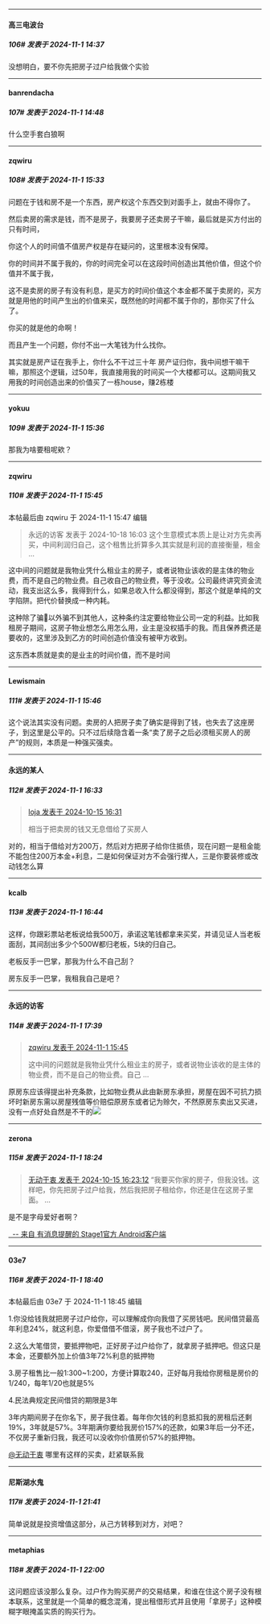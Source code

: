 ﻿
*****

####  高三电波台  
##### 106#       发表于 2024-11-1 14:37

没想明白，要不你先把房子过户给我做个实验


*****

####  banrendacha  
##### 107#       发表于 2024-11-1 14:48

什么空手套白狼啊


*****

####  zqwiru  
##### 108#       发表于 2024-11-1 15:33

问题在于钱和房不是一个东西，房产权这个东西交到对面手上，就由不得你了。

然后卖房的需求是钱，而不是房子，我要房子还卖房子干嘛，最后就是买方付出的只有时间，

你这个人的时间值不值房产权是存在疑问的，这里根本没有保障。

你的时间并不属于我的，你的时间完全可以在这段时间创造出其他价值，但这个价值并不属于我，

这不是卖房的房子有没有利息，是买方的时间价值这个本金都不属于卖房的，买方就是用他的时间产生出的价值来买，既然他的时间都不属于你的，那你买了什么了。

你买的就是他的命啊！

而且产生一个问题，你付不出一大笔钱为什么找你。

 其实就是房产证在我手上，你什么不干过三十年 房产证归你，我中间想干嘛干嘛，那照这个逻辑，过50年，我直接用我的时间买一个大楼都可以。这期间我又用我的时间创造出来的价值买了一栋house，赚2栋楼


*****

####  yokuu  
##### 109#       发表于 2024-11-1 15:36

那我为啥要租呢欸？


*****

####  zqwiru  
##### 110#       发表于 2024-11-1 15:45

 本帖最后由 zqwiru 于 2024-11-1 15:47 编辑 
<blockquote>永远的访客 发表于 2024-10-18 16:03
这个生意模式本质上是让对方先卖再买，中间利润归自己，这个租售比折算多久其实就是利润的直接衡量，租金 ...</blockquote>

这中间的问题就是我物业凭什么租业主的房子，或者说物业该收的是主体的物业费，而不是自己的物业费。自己收自己的物业费，等于没收。公司最终讲究资金流动，我支出这么多，我得到什么，如果总收入什么都没得到，那这个就是单纯的文字陷阱。把代价替换成一种内耗。

这种除了骗🐖以外骗不到其他人，这种条约注定要给物业公司一定的利益。比如我租房子期间，这房子物业想怎么用怎么用，业主是没权插手的我。而且保养费还是要收的，这里涉及到乙方的时间创造价值没有被甲方收到。

这东西本质就是卖的是业主的时间价值，而不是时间

*****

####  Lewismain  
##### 111#       发表于 2024-11-1 15:46

这个说法其实没有问题。卖房的人把房子卖了确实是得到了钱，也失去了这座房子，到这里是公平的。只不过后续隐含着一条“卖了房子之后必须租买房人的房产”的规则，本质是一种强买强卖。


*****

####  永远的某人  
##### 112#       发表于 2024-11-1 16:33

<blockquote><a href="httphttps://bbs.saraba1st.com/2b/forum.php?mod=redirect&amp;goto=findpost&amp;pid=66457410&amp;ptid=2203248" target="_blank">loja 发表于 2024-10-15 16:31</a>

相当于把卖房的钱又无息借给了买房人</blockquote>
对的，相当于借给对方200万，然后对方把房子给你住抵债，现在问题一是租金能不能包住200万本金+利息，二是如何保证对方不会强行撵人，三是你要装修或改动钱怎么算


*****

####  kcalb  
##### 113#       发表于 2024-11-1 16:44

这样，你跟彩票站老板说给我500万，承诺这笔钱都拿来买奖，并请见证人当老板面刮，其间刮出多少个500W都归老板，5块的归自己。

老板反手一巴掌，那我为什么不自己刮？

房东反手一巴掌，我租我自己是吧？


*****

####  永远的访客  
##### 114#       发表于 2024-11-1 17:39

<blockquote><a href="httphttps://bbs.saraba1st.com/2b/forum.php?mod=redirect&amp;goto=findpost&amp;pid=66595431&amp;ptid=2203248" target="_blank">zqwiru 发表于 2024-11-1 15:45</a>

这中间的问题就是我物业凭什么租业主的房子，或者说物业该收的是主体的物业费，而不是自己的物业费。自己 ...</blockquote>
原房东应该得提出补充条款，比如物业费从此由新房东承担，房屋在因不可抗力损坏时新房东需以房屋残值等价赔偿原房东或者记为赊欠，不然原房东卖出又买进，没有一点好处自然是不干的<img src="https://static.saraba1st.com/image/smiley/face2017/066.png" referrerpolicy="no-referrer">


*****

####  zerona  
##### 115#       发表于 2024-11-1 18:24

<blockquote><a href="httphttps://bbs.saraba1st.com/2b/forum.php?mod=redirect&amp;goto=findpost&amp;pid=66457313&amp;ptid=2203248" target="_blank">无动于衷 发表于 2024-10-15 16:23:12</a>
“我要买你家的房子，但我没钱。这样吧，你先把房子过户给我，然后我把房子租给你，你还是住在这房子里面。 ...</blockquote>是不是字母爱好者啊？

[  -- 来自 有消息提醒的 Stage1官方 Android客户端](https://www.coolapk.com/apk/140634)


*****

####  03e7  
##### 116#       发表于 2024-11-1 18:40

 本帖最后由 03e7 于 2024-11-1 18:45 编辑 

1.你没给钱我就把房子过户给你，可以理解成你向我借了买房钱吧。民间借贷最高年利息24%，就这利息，你爱借借不借滚，房子我也不过户了。

2.这么大笔借贷，要抵押物吧，正好房子过户给你了，就拿房子抵押吧。但这只是本金，还要额外加上价值3年72%利息的抵押物

3.房子租售比一般1∶300~1∶200，方便计算取240，正好每月我给你房租是房价的1/240，每年1/20也就是5%

4.民法典规定民间借贷的期限是3年

3年内期间房子在你名下，房子我住着。每年你欠钱的利息抵扣我的房租后还剩19%，3年就是57%。3年期满你要给我房价157%的还款，如果3年后一分不还，不仅房子重新归我，我还可以没收你价值房价57%的抵押物。

[@无动于衷](https://bbs.saraba1st.com/2b/home.php?mod=space&amp;uid=43778) 哪里有这样的买卖，赶紧联系我


*****

####  尼斯湖水鬼  
##### 117#       发表于 2024-11-1 21:41

简单说就是投资增值这部分，从己方转移到对方，对吧？


*****

####  metaphias  
##### 118#       发表于 2024-11-1 22:00

这问题应该没那么复杂。过户作为购买房产的交易结果，和谁在住这个房子没有根本联系，这里就是一个简单的概念混淆，提出租借形式并且使用「拿房子」这种模糊字眼掩盖实质的购买行为。


